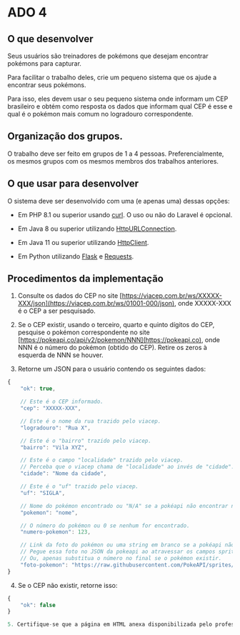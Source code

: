 # ADO 4

## O que desenvolver

Seus usuários são treinadores de pokémons que desejam encontrar pokémons para capturar.

Para facilitar o trabalho deles, crie um pequeno sistema que os ajude a encontrar seus pokémons.

Para isso, eles devem usar o seu pequeno sistema onde informam um CEP brasileiro e obtém como resposta os dados que informam qual CEP é esse
e qual é o pokémon mais comum no logradouro correspondente.

## Organização dos grupos.

O trabalho deve ser feito em grupos de 1 a 4 pessoas.
Preferencialmente, os mesmos grupos com os mesmos membros dos trabalhos anteriores.

## O que usar para desenvolver

O sistema deve ser desenvolvido com uma (e apenas uma) dessas opções:

* Em PHP 8.1 ou superior usando [curl](https://www.php.net/manual/en/curl.examples-basic.php). O uso ou não do Laravel é opcional.

* Em Java 8 ou superior utilizando [HttpURLConnection](https://docs.oracle.com/en/java/javase/20/docs/api/java.base/java/net/HttpURLConnection.html).

* Em Java 11 ou superior utilizando [HttpClient](https://docs.oracle.com/en/java/javase/20/docs/api/java.net.http/java/net/http/HttpClient.html).

* Em Python utilizando [Flask](https://flask.palletsprojects.com/en/2.3.x/) e [Requests](https://requests.readthedocs.io/en/latest/).

## Procedimentos da implementação

1. Consulte os dados do CEP no site [https://viacep.com.br/ws/XXXXX-XXX/json](https://viacep.com.br/ws/01001-000/json), onde XXXXX-XXX é o CEP a ser pesquisado.

2. Se o CEP existir, usando o terceiro, quarto e quinto dígitos do CEP, pesquise o pokémon correspondente
no site [https://pokeapi.co/api/v2/pokemon/NNN](https://pokeapi.co), onde NNN é o número do pokémon (obtido do CEP). Retire os zeros à esquerda de NNN se houver.

3. Retorne um JSON para o usuário contendo os seguintes dados:

```javascript
{
    "ok": true,

    // Este é o CEP informado.
    "cep": "XXXXX-XXX",

    // Este é o nome da rua trazido pelo viacep.
    "logradouro": "Rua X",

    // Este é o "bairro" trazido pelo viacep.
    "bairro": "Vila XYZ",

    // Este é o campo "localidade" trazido pelo viacep.
    // Perceba que o viacep chama de "localidade" ao invés de "cidade".
    "cidade": "Nome da cidade",

    // Este é o "uf" trazido pelo viacep.
    "uf": "SIGLA",

    // Nome do pokémon encontrado ou "N/A" se a pokéapi não encontrar nenhum.
    "pokemon": "nome",

    // O número do pokémon ou 0 se nenhum for encontrado.
    "numero-pokemon": 123,

    // Link da foto do pokémon ou uma string em branco se a pokéapi não encontrar o pokémon.
    // Pegue essa foto no JSON da pokeapi ao atravessar os campos sprites->other->official_artwork->front_default.
    // Ou, apenas substitua o número no final se o pokémon existir.
    "foto-pokemon": "https://raw.githubusercontent.com/PokeAPI/sprites/master/sprites/pokemon/other/official-artwork/1.png"
}
```

4. Se o CEP não existir, retorne isso:

```javascript
{
    "ok": false
}

5. Certifique-se que a página em HTML anexa disponibilizada pelo professor contendo um Javascript fazendo AJAX consegue ler e exibir os dados informados.
